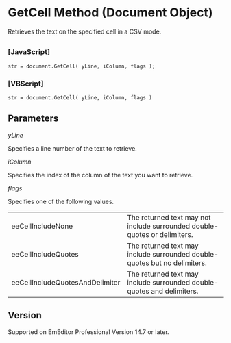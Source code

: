 # GetCell Method (Document Object)

Retrieves the text on the specified cell in a CSV mode.

## 

### \[JavaScript\]

```
str = document.GetCell( yLine, iColumn, flags );
```

### \[VBScript\]

```
str = document.GetCell( yLine, iColumn, flags )
```

## Parameters

_yLine_

Specifies a line number of the text to retrieve.

_iColumn_

Specifies the index of the column of the text you want to retrieve.

_flags_

Specifies one of the following values.

|     |     |
| --- | --- |
| eeCellIncludeNone | The returned text may not include surrounded double-quotes or delimiters. |
| eeCellIncludeQuotes | The returned text may include surrounded double-quotes but no delimiters. |
| eeCellIncludeQuotesAndDelimiter | The returned text may include surrounded double-quotes and delimiters. |

## Version

Supported on EmEditor Professional Version 14.7 or later.
